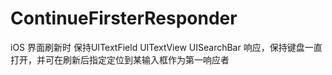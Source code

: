 # ContinueFirsterResponder
iOS 界面刷新时 保持UITextField UITextView UISearchBar 响应，保持键盘一直打开，并可在刷新后指定定位到某输入框作为第一响应者
